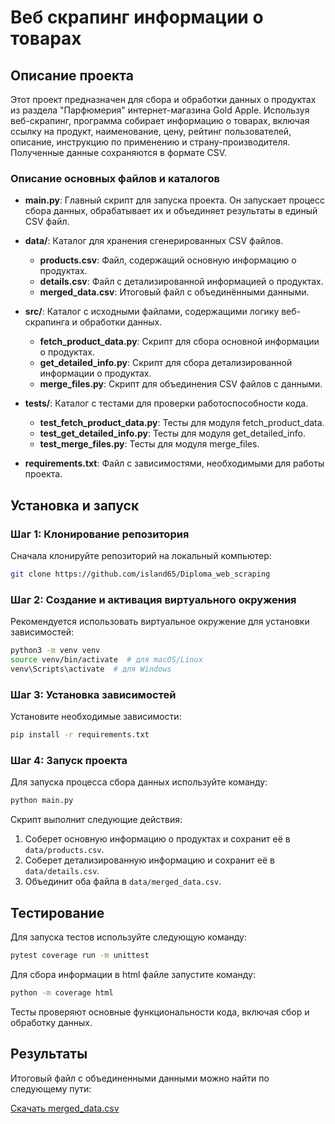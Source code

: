 # Веб скрапинг информации о товарах

## Описание проекта

Этот проект предназначен для сбора и обработки данных о продуктах из раздела "Парфюмерия" интернет-магазина Gold Apple. Используя веб-скрапинг, программа собирает информацию о товарах, включая ссылку на продукт, наименование, цену, рейтинг пользователей, описание, инструкцию по применению и страну-производителя. Полученные данные сохраняются в формате CSV.


### Описание основных файлов и каталогов

- **main.py**: Главный скрипт для запуска проекта. Он запускает процесс сбора данных, обрабатывает их и объединяет результаты в единый CSV файл.

- **data/**: Каталог для хранения сгенерированных CSV файлов.
  - **products.csv**: Файл, содержащий основную информацию о продуктах.
  - **details.csv**: Файл с детализированной информацией о продуктах.
  - **merged_data.csv**: Итоговый файл с объединёнными данными.
- **src/**: Каталог с исходными файлами, содержащими логику веб-скрапинга и обработки данных.
  - **fetch_product_data.py**: Скрипт для сбора основной информации о продуктах.
  - **get_detailed_info.py**: Скрипт для сбора детализированной информации о продуктах.
  - **merge_files.py**: Скрипт для объединения CSV файлов с данными.

- **tests/**: Каталог с тестами для проверки работоспособности кода.
  - **test_fetch_product_data.py**: Тесты для модуля fetch_product_data.
  - **test_get_detailed_info.py**: Тесты для модуля get_detailed_info.
  - **test_merge_files.py**: Тесты для модуля merge_files.

- **requirements.txt**: Файл с зависимостями, необходимыми для работы проекта.

## Установка и запуск

### Шаг 1: Клонирование репозитория

Сначала клонируйте репозиторий на локальный компьютер:

```bash
git clone https://github.com/island65/Diploma_web_scraping
```

### Шаг 2: Создание и активация виртуального окружения

Рекомендуется использовать виртуальное окружение для установки зависимостей:

```bash
python3 -m venv venv
source venv/bin/activate  # для macOS/Linux
venv\Scripts\activate  # для Windows
```

### Шаг 3: Установка зависимостей

Установите необходимые зависимости:

```bash
pip install -r requirements.txt
```

### Шаг 4: Запуск проекта

Для запуска процесса сбора данных используйте команду:

```bash
python main.py
```

Скрипт выполнит следующие действия:
1. Соберет основную информацию о продуктах и сохранит её в `data/products.csv`.
2. Соберет детализированную информацию и сохранит её в `data/details.csv`.
3. Объединит оба файла в `data/merged_data.csv`.

## Тестирование

Для запуска тестов используйте следующую команду:

```bash
pytest coverage run -m unittest
```

Для сбора информации в html файле запустите команду:
```bash
python -m coverage html 
```

Тесты проверяют основные функциональности кода, включая сбор и обработку данных.

## Результаты

Итоговый файл с объединенными данными можно найти по следующему пути:

[Скачать merged_data.csv](./data/merged_data.csv) 